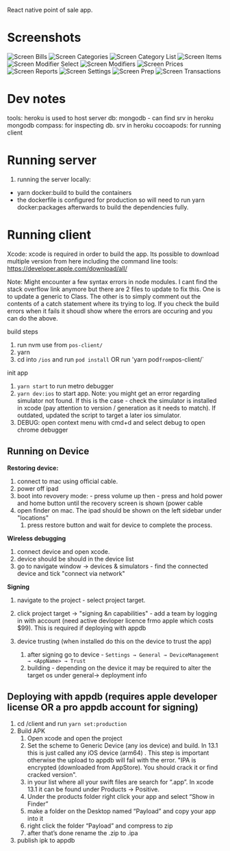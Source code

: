 React native point of sale app.

# Screenshots

![Screen Bills](/assets/screen-bills.png?raw=true "Screen Bills")
![Screen Categories](/assets/screen-categories.png?raw=true "Screen Categories")
![Screen Category List](/assets/screen-category-list.png?raw=true "Screen Category List")
![Screen Items](/assets/screen-items.png?raw=true "Screen Items")
![Screen Modifier Select](/assets/screen-modifier-select.png?raw=true "Screen Modifier Select")
![Screen Modifiers](/assets/screen-modifiers.png?raw=true "Screen Modifiers")
![Screen Prices](/assets/screen-prices.png?raw=true "Screen Prices")
![Screen Reports](/assets/screen-reports.png?raw=true "Screen Reports")
![Screen Settings](/assets/screen-settings.png?raw=true "Screen Settings")
![Screen Prep](/assets/screen-prep.png?raw=true "Screen Prep")
![Screen Transactions](/assets/screen-transactions.png?raw=true "Screen Transactions")

# Dev notes

tools: heroku is used to host server
db: mongodb - can find srv in heroku
mongodb compass: for inspecting db. srv in heroku
cocoapods: for running client

# Running server

1. running the server locally:

- yarn docker:build to build the containers
- the dockerfile is configured for production so will need to run yarn docker:packages afterwards to build the dependencies fully.

# Running client

Xcode: xcode is required in order to build the app. Its possible to download multiple version from here including the command line tools: https://developer.apple.com/download/all/

Note: Might encounter a few syntax errors in node modules. I cant find the stack overflow link anymore but there are 2 files to update to fix this. One is to update a generic to Class. The other is to simply comment out the contents of a catch statement where its trying to log. If you check the build errors when it fails it shoudl show where the errors are occuring and you can do the above.

build steps
1. run nvm use from `pos-client/`
2. yarn
3. cd into `/ios` and run `pod install` OR run 'yarn pod` from `pos-client/`

init app
1. `yarn start` to run metro debugger
2. `yarn dev:ios` to start app. 
Note: you might get an error regarding simulator not found. If this is the case - check the simulator is installed in xcode (pay attention to version / generation as it needs to match). If outdated, updated the script to target a later ios simulator.
3. DEBUG: open context menu with cmd+d and select debug to open chrome debugger
## Running on Device

**Restoring device:**

1. connect to mac using official cable.
2. power off ipad
3. boot into revovery mode: - press volume up then - press and hold power and home button until the recovery screen is shown (power cable
4. open finder on mac. The ipad should be shown on the left sidebar under "locations"
   1. press restore button and wait for device to complete the process.

**Wireless debugging**

1. connect device and open xcode.
2. device should be should in the device list
3. go to navigate window -> devices & simulators - find the connected device and tick "connect via network"

**Signing**

1. navigate to the project - select project target.
2. click project target -> "signing &n capabilities" - add a team by logging in with account (need active devloper licence frmo apple which costs $99). This is required if deploying with appdb

3. device trusting (when installed do this on the device to trust the app)
   1. after signing go to device - `Settings → General → DeviceManagement → <AppName> → Trust`
   2. building - depending on the device it may be required to alter the target os under general-> deployment info

## Deploying with appdb (requires apple developer license OR a pro appdb account for signing)


1. cd /client and run `yarn set:production`
2. Build APK
   1. Open xcode and open the project
   2. Set the scheme to Generic Device (any ios device) and build. In 13.1 this is just called any iOS device (arm64) . This step is important otherwise the upload to appdb will fail with the error. "IPA is encrypted (downloaded from AppStore). You should crack it or find cracked version".
   3. in your list where all your swift files are search for “.app”. In xcode 13.1 it can be found under Products -> Positive.
   4. Under the products folder right click your app and select “Show in Finder”
   5. make a folder on the Desktop named “Payload” and copy your app into it
   6. right click the folder “Payload” and compress to zip
   7. after that’s done rename the .zip to .ipa
3. publish ipk to appdb
